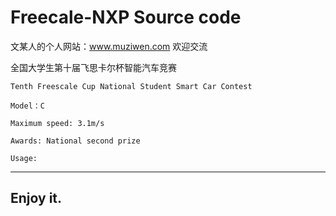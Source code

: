 # Freecale-NXP Source code
文某人的个人网站：www.muziwen.com 欢迎交流

全国大学生第十届飞思卡尔杯智能汽车竞赛

	Tenth Freescale Cup National Student Smart Car Contest

	Model：C

	Maximum speed: 3.1m/s

	Awards: National second prize

	Usage:
---------
Enjoy it.
---------
